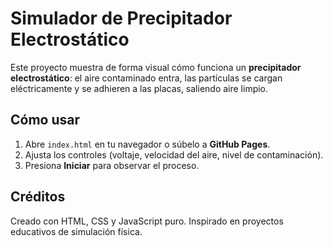 #  Simulador de Precipitador Electrostático

Este proyecto muestra de forma visual cómo funciona un **precipitador electrostático**: el aire contaminado entra, las partículas se cargan eléctricamente y se adhieren a las placas, saliendo aire limpio.

##  Cómo usar
1. Abre `index.html` en tu navegador o súbelo a **GitHub Pages**.
2. Ajusta los controles (voltaje, velocidad del aire, nivel de contaminación).
3. Presiona **Iniciar** para observar el proceso.

##  Créditos
Creado con HTML, CSS y JavaScript puro. Inspirado en proyectos educativos de simulación física.
